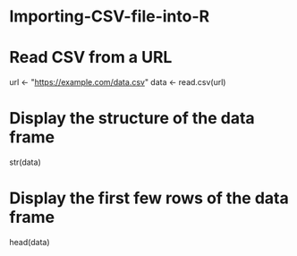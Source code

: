 # Importing-CSV-file-into-R
# Read CSV from a URL
url <- "https://example.com/data.csv"
data <- read.csv(url)

# Display the structure of the data frame
str(data)

# Display the first few rows of the data frame
head(data)
